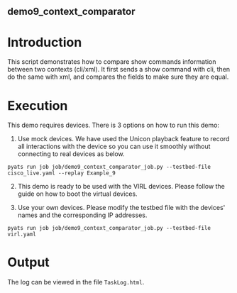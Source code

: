 ## demo9_context_comparator

# Introduction

This script demonstrates how to compare show commands information between two
contexts (cli/xml). It first sends a show command with cli, then do the same
with xml, and compares the fields to make sure they are equal.

# Execution

This demo requires devices. There is 3 options on how to run this demo:

1) Use mock devices. We have used the Unicon playback feature to record all
   interactions with the device so you can use it smoothly without connecting
   to real devices as below.

```
pyats run job job/demo9_context_comparator_job.py --testbed-file cisco_live.yaml --replay Example_9
```

2) This demo is ready to be used with the VIRL devices. Please follow the guide
   <here> on how to boot the virtual devices.

3) Use your own devices. Please modify the testbed file with the devices'
   names and the corresponding IP addresses.

```
pyats run job job/demo9_context_comparator_job.py --testbed-file virl.yaml
```

# Output

The log can be viewed in the file `TaskLog.html`.
